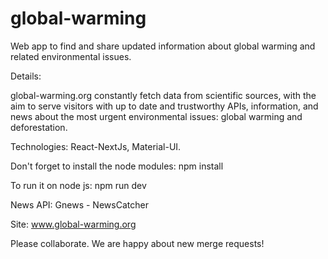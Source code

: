 # global-warming

Web app to find and share updated information about global warming and related environmental issues.

Details: 

global-warming.org constantly fetch data from scientific sources, with the aim to serve
visitors with up to date and trustworthy APIs, information, and news about the most urgent environmental issues: global warming and deforestation.

Technologies: React-NextJs, Material-UI.

Don't forget to install the node modules: npm install

To run it on node js: npm run dev

News API: Gnews - NewsCatcher

Site: www.global-warming.org

Please collaborate. We are happy about new merge requests!
